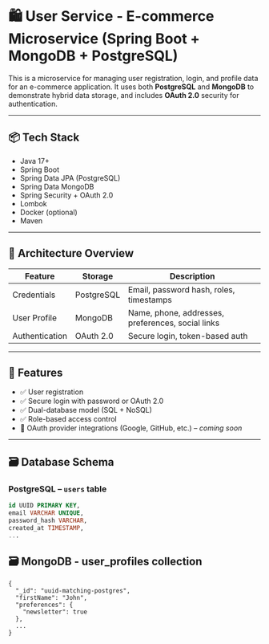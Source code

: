 # 🛍️ User Service - E-commerce Microservice (Spring Boot + MongoDB + PostgreSQL)

This is a microservice for managing user registration, login, and profile data for an e-commerce application. It uses both **PostgreSQL** and **MongoDB** to demonstrate hybrid data storage, and includes **OAuth 2.0** security for authentication.

---

## 📦 Tech Stack

- Java 17+
- Spring Boot
- Spring Data JPA (PostgreSQL)
- Spring Data MongoDB
- Spring Security + OAuth 2.0
- Lombok
- Docker (optional)
- Maven

---

## 🧠 Architecture Overview

| Feature         | Storage     | Description |
|----------------|-------------|-------------|
| Credentials     | PostgreSQL  | Email, password hash, roles, timestamps |
| User Profile    | MongoDB     | Name, phone, addresses, preferences, social links |
| Authentication  | OAuth 2.0   | Secure login, token-based auth |

---

## 🔐 Features

- ✅ User registration
- ✅ Secure login with password or OAuth 2.0
- ✅ Dual-database model (SQL + NoSQL)
- ✅ Role-based access control
- 🚧 OAuth provider integrations (Google, GitHub, etc.) – *coming soon*

---

## 🗃️ Database Schema

### PostgreSQL – `users` table
```sql
id UUID PRIMARY KEY,
email VARCHAR UNIQUE,
password_hash VARCHAR,
created_at TIMESTAMP,
...
```
## 🗃️ MongoDB - user_profiles collection
```
{
  "_id": "uuid-matching-postgres",
  "firstName": "John",
  "preferences": {
    "newsletter": true
  },
  ...
}
```